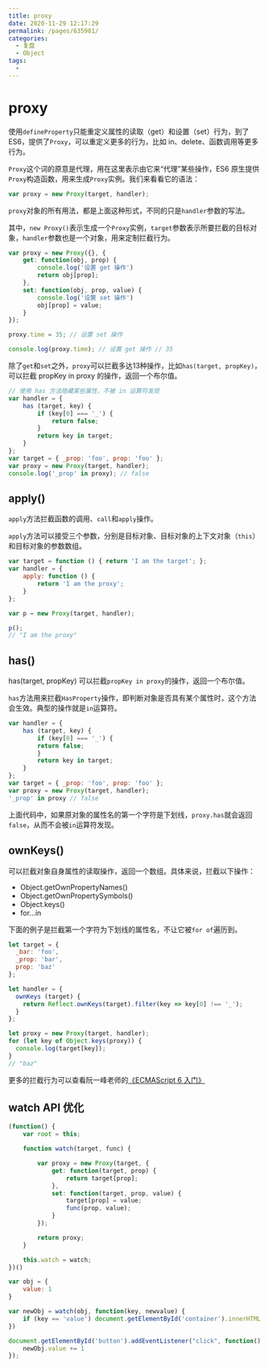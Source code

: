 ```yaml
---
title: proxy
date: 2020-11-29 12:17:29
permalink: /pages/635981/
categories: 
  - 复盘
  - Object
tags: 
  - 
---
```

# proxy

使用`defineProperty`只能重定义属性的读取（get）和设置（set）行为，到了 ES6，提供了`Proxy`，可以重定义更多的行为，比如 in、delete、函数调用等更多行为。

`Proxy`这个词的原意是代理，用在这里表示由它来“代理”某些操作，ES6 原生提供`Proxy`构造函数，用来生成`Proxy`实例。我们来看看它的语法：


```js
var proxy = new Proxy(target, handler);
```

`proxy`对象的所有用法，都是上面这种形式，不同的只是`handler`参数的写法。

其中，`new Proxy()`表示生成一个`Proxy`实例，`target`参数表示所要拦截的目标对象，`handler`参数也是一个对象，用来定制拦截行为。

```js
var proxy = new Proxy({}, {
    get: function(obj, prop) {
        console.log('设置 get 操作')
        return obj[prop];
    },
    set: function(obj, prop, value) {
        console.log('设置 set 操作')
        obj[prop] = value;
    }
});

proxy.time = 35; // 设置 set 操作

console.log(proxy.time); // 设置 get 操作 // 35
```

除了`get`和`set`之外，`proxy`可以拦截多达13种操作，比如`has(target, propKey)`，可以拦截 propKey in proxy 的操作，返回一个布尔值。

```js
// 使用 has 方法隐藏某些属性，不被 in 运算符发现
var handler = {
    has (target, key) {
        if (key[0] === '_') {
            return false;
        }
        return key in target;
    }
};
var target = { _prop: 'foo', prop: 'foo' };
var proxy = new Proxy(target, handler);
console.log('_prop' in proxy); // false
```

## apply()

`apply`方法拦截函数的调用、`call`和`apply`操作。

`apply`方法可以接受三个参数，分别是目标对象、目标对象的上下文对象（`this`）和目标对象的参数数组。

```js
var target = function () { return 'I am the target'; };
var handler = {
    apply: function () {
        return 'I am the proxy';
    }
};

var p = new Proxy(target, handler);

p();
// "I am the proxy"
```


## has()

has(target, propKey) 可以拦截`propKey in proxy`的操作，返回一个布尔值。

`has`方法用来拦截`HasProperty`操作，即判断对象是否具有某个属性时，这个方法会生效。典型的操作就是`in`运算符。

```js
var handler = {
    has (target, key) {
        if (key[0] === '_') {
        return false;
        }
        return key in target;
    }
};
var target = { _prop: 'foo', prop: 'foo' };
var proxy = new Proxy(target, handler);
'_prop' in proxy // false
```

上面代码中，如果原对象的属性名的第一个字符是下划线，`proxy.has`就会返回`false`，从而不会被`in`运算符发现。

## ownKeys()

可以拦截对象自身属性的读取操作，返回一个数组。具体来说，拦截以下操作：

- Object.getOwnPropertyNames()
- Object.getOwnPropertySymbols()
- Object.keys()
- for...in

下面的例子是拦截第一个字符为下划线的属性名，不让它被`for of`遍历到。

```js
let target = {
  _bar: 'foo',
  _prop: 'bar',
  prop: 'baz'
};

let handler = {
  ownKeys (target) {
    return Reflect.ownKeys(target).filter(key => key[0] !== '_');
  }
};

let proxy = new Proxy(target, handler);
for (let key of Object.keys(proxy)) {
  console.log(target[key]);
}
// "baz"
```

更多的拦截行为可以查看阮一峰老师的[《ECMAScript 6 入门》](https://es6.ruanyifeng.com/#docs/proxy?blank)


## watch API 优化

```js
(function() {
    var root = this;

    function watch(target, func) {

        var proxy = new Proxy(target, {
            get: function(target, prop) {
                return target[prop];
            },
            set: function(target, prop, value) {
                target[prop] = value;
                func(prop, value);
            }
        });

        return proxy;
    }

    this.watch = watch;
})()

var obj = {
    value: 1
}

var newObj = watch(obj, function(key, newvalue) {
    if (key == 'value') document.getElementById('container').innerHTML = newvalue;
})

document.getElementById('button').addEventListener("click", function() {
    newObj.value += 1
});
```